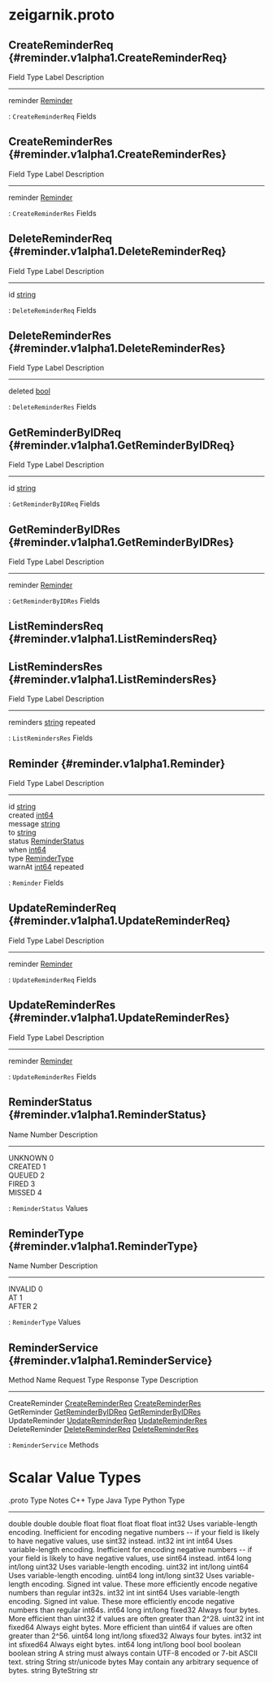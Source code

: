zeigarnik.proto
===============

CreateReminderReq {#reminder.v1alpha1.CreateReminderReq}
-----------------

  Field      Type                                      Label   Description
  ---------- ----------------------------------------- ------- -------------
  reminder   [Reminder](#reminder.v1alpha1.Reminder)           

  : `CreateReminderReq` Fields

CreateReminderRes {#reminder.v1alpha1.CreateReminderRes}
-----------------

  Field      Type                                      Label   Description
  ---------- ----------------------------------------- ------- -------------
  reminder   [Reminder](#reminder.v1alpha1.Reminder)           

  : `CreateReminderRes` Fields

DeleteReminderReq {#reminder.v1alpha1.DeleteReminderReq}
-----------------

  Field   Type                Label   Description
  ------- ------------------- ------- -------------
  id      [string](#string)           

  : `DeleteReminderReq` Fields

DeleteReminderRes {#reminder.v1alpha1.DeleteReminderRes}
-----------------

  Field     Type            Label   Description
  --------- --------------- ------- -------------
  deleted   [bool](#bool)           

  : `DeleteReminderRes` Fields

GetReminderByIDReq {#reminder.v1alpha1.GetReminderByIDReq}
------------------

  Field   Type                Label   Description
  ------- ------------------- ------- -------------
  id      [string](#string)           

  : `GetReminderByIDReq` Fields

GetReminderByIDRes {#reminder.v1alpha1.GetReminderByIDRes}
------------------

  Field      Type                                      Label   Description
  ---------- ----------------------------------------- ------- -------------
  reminder   [Reminder](#reminder.v1alpha1.Reminder)           

  : `GetReminderByIDRes` Fields

ListRemindersReq {#reminder.v1alpha1.ListRemindersReq}
----------------

ListRemindersRes {#reminder.v1alpha1.ListRemindersRes}
----------------

  Field       Type                Label      Description
  ----------- ------------------- ---------- -------------
  reminders   [string](#string)   repeated   

  : `ListRemindersRes` Fields

Reminder {#reminder.v1alpha1.Reminder}
--------

  Field     Type                                                  Label      Description
  --------- ----------------------------------------------------- ---------- -------------
  id        [string](#string)                                                
  created   [int64](#int64)                                                  
  message   [string](#string)                                                
  to        [string](#string)                                                
  status    [ReminderStatus](#reminder.v1alpha1.ReminderStatus)              
  when      [int64](#int64)                                                  
  type      [ReminderType](#reminder.v1alpha1.ReminderType)                  
  warnAt    [int64](#int64)                                       repeated   

  : `Reminder` Fields

UpdateReminderReq {#reminder.v1alpha1.UpdateReminderReq}
-----------------

  Field      Type                                      Label   Description
  ---------- ----------------------------------------- ------- -------------
  reminder   [Reminder](#reminder.v1alpha1.Reminder)           

  : `UpdateReminderReq` Fields

UpdateReminderRes {#reminder.v1alpha1.UpdateReminderRes}
-----------------

  Field      Type                                      Label   Description
  ---------- ----------------------------------------- ------- -------------
  reminder   [Reminder](#reminder.v1alpha1.Reminder)           

  : `UpdateReminderRes` Fields

ReminderStatus {#reminder.v1alpha1.ReminderStatus}
--------------

  Name      Number   Description
  --------- -------- -------------
  UNKNOWN   0        
  CREATED   1        
  QUEUED    2        
  FIRED     3        
  MISSED    4        

  : `ReminderStatus` Values

ReminderType {#reminder.v1alpha1.ReminderType}
------------

  Name      Number   Description
  --------- -------- -------------
  INVALID   0        
  AT        1        
  AFTER     2        

  : `ReminderType` Values

ReminderService {#reminder.v1alpha1.ReminderService}
---------------

  Method Name      Request Type                                                  Response Type                                                 Description
  ---------------- ------------------------------------------------------------- ------------------------------------------------------------- -------------
  CreateReminder   [CreateReminderReq](#reminder.v1alpha1.CreateReminderReq)     [CreateReminderRes](#reminder.v1alpha1.CreateReminderRes)     
  GetReminder      [GetReminderByIDReq](#reminder.v1alpha1.GetReminderByIDReq)   [GetReminderByIDRes](#reminder.v1alpha1.GetReminderByIDRes)   
  UpdateReminder   [UpdateReminderReq](#reminder.v1alpha1.UpdateReminderReq)     [UpdateReminderRes](#reminder.v1alpha1.UpdateReminderRes)     
  DeleteReminder   [DeleteReminderReq](#reminder.v1alpha1.DeleteReminderReq)     [DeleteReminderRes](#reminder.v1alpha1.DeleteReminderRes)     

  : `ReminderService` Methods

Scalar Value Types
==================

  .proto Type   Notes                                                                                                                                              C++ Type   Java Type    Python Type
  ------------- -------------------------------------------------------------------------------------------------------------------------------------------------- ---------- ------------ -------------
  double                                                                                                                                                           double     double       float
  float                                                                                                                                                            float      float        float
  int32         Uses variable-length encoding. Inefficient for encoding negative numbers -- if your field is likely to have negative values, use sint32 instead.   int32      int          int
  int64         Uses variable-length encoding. Inefficient for encoding negative numbers -- if your field is likely to have negative values, use sint64 instead.   int64      long         int/long
  uint32        Uses variable-length encoding.                                                                                                                     uint32     int          int/long
  uint64        Uses variable-length encoding.                                                                                                                     uint64     long         int/long
  sint32        Uses variable-length encoding. Signed int value. These more efficiently encode negative numbers than regular int32s.                               int32      int          int
  sint64        Uses variable-length encoding. Signed int value. These more efficiently encode negative numbers than regular int64s.                               int64      long         int/long
  fixed32       Always four bytes. More efficient than uint32 if values are often greater than 2\^28.                                                              uint32     int          int
  fixed64       Always eight bytes. More efficient than uint64 if values are often greater than 2\^56.                                                             uint64     long         int/long
  sfixed32      Always four bytes.                                                                                                                                 int32      int          int
  sfixed64      Always eight bytes.                                                                                                                                int64      long         int/long
  bool                                                                                                                                                             bool       boolean      boolean
  string        A string must always contain UTF-8 encoded or 7-bit ASCII text.                                                                                    string     String       str/unicode
  bytes         May contain any arbitrary sequence of bytes.                                                                                                       string     ByteString   str
